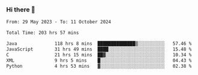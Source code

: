 ### Hi there 👋

<!--START_SECTION:waka-->

```txt
From: 29 May 2023 - To: 11 October 2024

Total Time: 203 hrs 57 mins

Java              118 hrs 8 mins  ██████████████▒░░░░░░░░░░   57.46 %
JavaScript        31 hrs 49 mins  ████░░░░░░░░░░░░░░░░░░░░░   15.48 %
C                 21 hrs 15 mins  ██▓░░░░░░░░░░░░░░░░░░░░░░   10.34 %
XML               9 hrs 5 mins    █░░░░░░░░░░░░░░░░░░░░░░░░   04.43 %
Python            4 hrs 53 mins   ▓░░░░░░░░░░░░░░░░░░░░░░░░   02.38 %
```

<!--END_SECTION:waka-->
<!--
**the-beef-calculator/the-beef-calculator** is a ✨ _special_ ✨ repository because its `README.md` (this file) appears on your GitHub profile.

Here are some ideas to get you started:

- 🔭 I’m currently working on ...
- 🌱 I’m currently learning ...
- 👯 I’m looking to collaborate on ...
- 🤔 I’m looking for help with ...
- 💬 Ask me about ...
- 📫 How to reach me: ...
- 😄 Pronouns: ...
- ⚡ Fun fact: ...
-->
